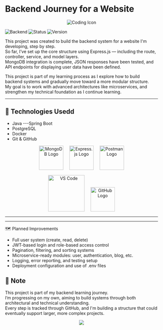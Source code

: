 # Backend Journey for a Website
<p align="center">
  <img src="https://img.icons8.com/external-flaticons-lineal-color-flat-icons/64/000000/external-coding-web-development-flaticons-lineal-color-flat-icons.png" alt="Coding Icon" />
</p>

![Backend](https://img.shields.io/badge/backend-Java-blue?style=flat-square)
![Status](https://img.shields.io/badge/status-active-brightgreen?style=flat-square)
![Version](https://img.shields.io/badge/version-0.1.0-lightgrey?style=flat-square)

This project was created to build the backend system for a website I'm developing, step by step.  
So far, I’ve set up the core structure using Express.js — including the route, controller, service, and model layers.  
MongoDB integration is complete, JSON responses have been tested, and API endpoints for displaying user data have been defined.

This project is part of my learning process as I explore how to build backend systems and gradually move toward a more modular structure.  
My goal is to work with advanced architectures like microservices, and strengthen my technical foundation as I continue learning.

---

## 🧰 Technologies Usedd

- Java ---Spring Boot 
- PostgreSQL 
- Docker  
- Git & GitHub  


<p align="center">
  <img src="https://cdn.iconscout.com/icon/free/png-256/mongodb-4-1175139.png" alt="MongoDB Logo" width="80" />
  &nbsp;&nbsp;&nbsp;
  <img src="https://cdn.iconscout.com/icon/free/png-256/express-15-1175170.png" alt="Express.js Logo" width="80" />
  &nbsp;&nbsp;&nbsp;
  <img src="https://cdn.iconscout.com/icon/free/png-256/postman-5-1175050.png" alt="Postman Logo" width="80" />
</p>

<p align="center">
  <img src="https://code.visualstudio.com/assets/images/code-stable.png" alt="VS Code" width="120" />
  &nbsp;&nbsp;&nbsp;
  <img src="https://cdn-icons-png.flaticon.com/512/25/25231.png" alt="GitHub Logo" width="80" />
</p>

---



---

🗺️ Planned Improvements
- Full user system (create, read, delete)
- JWT-based login and role-based access control
- Pagination, filtering, and sorting systems
- Microservice-ready modules: user, authentication, blog, etc.
- Logging, error reporting, and testing setup
- Deployment configuration and use of .env files

## 📝 Note

This project is part of my backend learning journey.  
I’m progressing on my own, aiming to build systems through both architectural and technical understanding.  
Every step is tracked through GitHub, and I'm building a structure that could eventually support larger, more complex projects.
<p align="center">
  <img src="https://capsule-render.vercel.app/api?type=waving&color=0:0f2027,50:203a43,100:2c5364&height=200&section=footer&text=Thanks%20for%20visiting!%20🚀&fontSize=30&fontColor=ffffff" />
</p>
